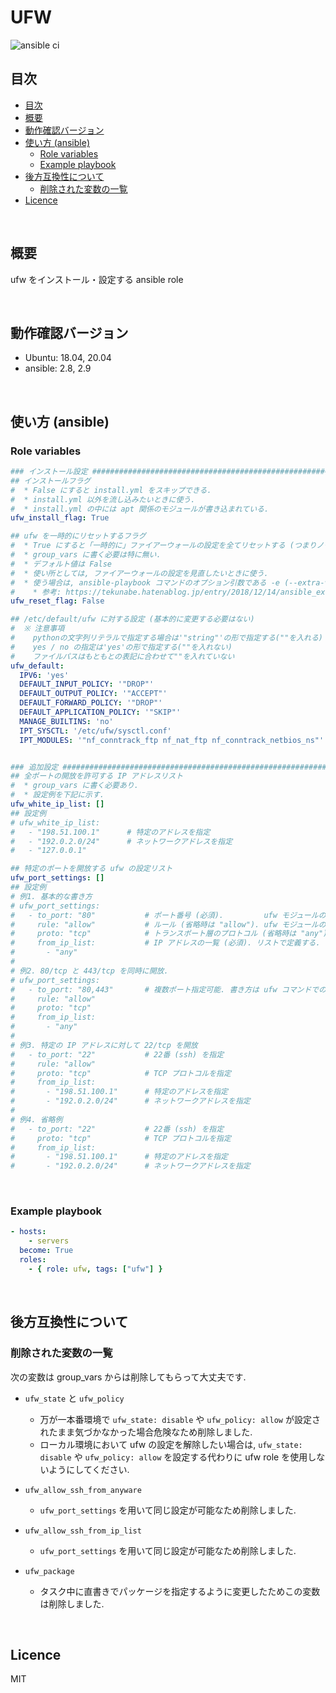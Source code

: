 # UFW

![ansible ci](https://github.com/link-u/ansible-roles-v2_ufw/workflows/ansible%20ci/badge.svg)

## 目次

<!-- TOC depthFrom:2 -->

- [目次](#目次)
- [概要](#概要)
- [動作確認バージョン](#動作確認バージョン)
- [使い方 (ansible)](#使い方-ansible)
    - [Role variables](#role-variables)
    - [Example playbook](#example-playbook)
- [後方互換性について](#後方互換性について)
    - [削除された変数の一覧](#削除された変数の一覧)
- [Licence](#licence)

<!-- /TOC -->

<br>

## 概要

ufw をインストール・設定する ansible role

<br>

## 動作確認バージョン

* Ubuntu: 18.04, 20.04
* ansible: 2.8, 2.9

<br>

## 使い方 (ansible)

### Role variables

```yaml
### インストール設定 ###############################################################################
## インストールフラグ
#  * False にすると install.yml をスキップできる.
#  * install.yml 以外を流し込みたいときに使う.
#  * install.yml の中には apt 関係のモジュールが書き込まれている.
ufw_install_flag: True

## ufw を一時的にリセットするフラグ
#  * True にすると「一時的に」ファイアーウォールの設定を全てリセットする (つまりノーガード状態).
#  * group_vars に書く必要は特に無い.
#  * デフォルト値は False
#  * 使い所としては, ファイアーウォールの設定を見直したいときに使う.
#  * 使う場合は, ansible-playbook コマンドのオプション引数である -e (--extra-vars) を付け足して意識的に使うことを心がける.
#    * 参考: https://tekunabe.hatenablog.jp/entry/2018/12/14/ansible_extra_vars_file
ufw_reset_flag: False

## /etc/default/ufw に対する設定 (基本的に変更する必要はない)
#  ※ 注意事項
#    pythonの文字列リテラルで指定する場合は'"string"'の形で指定する(""を入れる)
#    yes / no の指定は'yes'の形で指定する(""を入れない)
#    ファイルパスはもともとの表記に合わせて""を入れていない
ufw_default:
  IPV6: 'yes'
  DEFAULT_INPUT_POLICY: '"DROP"'
  DEFAULT_OUTPUT_POLICY: '"ACCEPT"'
  DEFAULT_FORWARD_POLICY: '"DROP"'
  DEFAULT_APPLICATION_POLICY: '"SKIP"'
  MANAGE_BUILTINS: 'no'
  IPT_SYSCTL: '/etc/ufw/sysctl.conf'
  IPT_MODULES: '"nf_conntrack_ftp nf_nat_ftp nf_conntrack_netbios_ns"'


### 追加設定 #######################################################################################
## 全ポートの開放を許可する IP アドレスリスト
#  * group_vars に書く必要あり.
#  * 設定例を下記に示す.
ufw_white_ip_list: []
## 設定例
# ufw_white_ip_list:
#   - "198.51.100.1"      # 特定のアドレスを指定
#   - "192.0.2.0/24"      # ネットワークアドレスを指定
#   - "127.0.0.1"

## 特定のポートを開放する ufw の設定リスト
ufw_port_settings: []
## 設定例
# 例1. 基本的な書き方
# ufw_port_settings:
#   - to_port: "80"           # ポート番号 (必須).         ufw モジュールの to_port と同じ形式
#     rule: "allow"           # ルール (省略時は "allow"). ufw モジュールの rules と同じ形式
#     proto: "tcp"            # トランスポート層のプロトコル (省略時は "any"). ufw モジュールの proto と同じ形式
#     from_ip_list:           # IP アドレスの一覧 (必須). リストで定義する.
#       - "any"
#
# 例2. 80/tcp と 443/tcp を同時に開放.
# ufw_port_settings:
#   - to_port: "80,443"       # 複数ポート指定可能. 書き方は ufw コマンドでの設定時と同じ.
#     rule: "allow"
#     proto: "tcp"
#     from_ip_list:
#       - "any"
#
# 例3. 特定の IP アドレスに対して 22/tcp を開放
#   - to_port: "22"           # 22番 (ssh) を指定
#     rule: "allow"
#     proto: "tcp"            # TCP プロトコルを指定
#     from_ip_list:
#       - "198.51.100.1"      # 特定のアドレスを指定
#       - "192.0.2.0/24"      # ネットワークアドレスを指定
#
# 例4. 省略例
#   - to_port: "22"           # 22番 (ssh) を指定
#     proto: "tcp"            # TCP プロトコルを指定
#     from_ip_list:
#       - "198.51.100.1"      # 特定のアドレスを指定
#       - "192.0.2.0/24"      # ネットワークアドレスを指定
```

<br>

### Example playbook

```yaml
- hosts:
    - servers
  become: True
  roles:
    - { role: ufw, tags: ["ufw"] }
```

<br>

## 後方互換性について

### 削除された変数の一覧

次の変数は group_vars からは削除してもらって大丈夫です.

* `ufw_state` と `ufw_policy`
  * 万が一本番環境で `ufw_state: disable` や `ufw_policy: allow` が設定されたまま気づかなかった場合危険なため削除しました.
  * ローカル環境において ufw の設定を解除したい場合は, `ufw_state: disable` や `ufw_policy: allow` を設定する代わりに ufw role を使用しないようにしてください.

* `ufw_allow_ssh_from_anyware`
  * `ufw_port_settings` を用いて同じ設定が可能なため削除しました.
* `ufw_allow_ssh_from_ip_list`
  * `ufw_port_settings` を用いて同じ設定が可能なため削除しました.
* `ufw_package`
  * タスク中に直書きでパッケージを指定するように変更したためこの変数は削除しました.

<br>

## Licence
MIT
